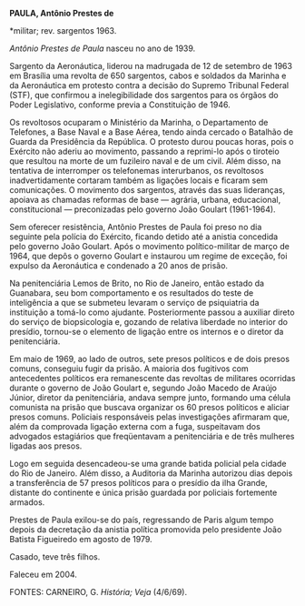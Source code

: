 **PAULA, Antônio Prestes de**

\*militar; rev. sargentos 1963.

*Antônio Prestes de Paula* nasceu no ano de 1939.

Sargento da Aeronáutica, liderou na madrugada de 12 de setembro de 1963
em Brasília uma revolta de 650 sargentos, cabos e soldados da Marinha e
da Aeronáutica em protesto contra a decisão do Supremo Tribunal Federal
(STF), que confirmou a inelegibilidade dos sargentos para os órgãos do
Poder Legislativo, conforme previa a Constituição de 1946.

Os revoltosos ocuparam o Ministério da Marinha, o Departamento de
Telefones, a Base Naval e a Base Aérea, tendo ainda cercado o Batalhão
de Guarda da Presidência da República. O protesto durou poucas horas,
pois o Exército não aderiu ao movimento, passando a reprimi-lo após o
tiroteio que resultou na morte de um fuzileiro naval e de um civil. Além
disso, na tentativa de interromper os telefonemas interurbanos, os
revoltosos inadvertidamente cortaram também as ligações locais e ficaram
sem comunicações. O movimento dos sargentos, através das suas
lideranças, apoiava as chamadas reformas de base — agrária, urbana,
educacional, constitucional — preconizadas pelo governo João Goulart
(1961-1964).

Sem oferecer resistência, Antônio Prestes de Paula foi preso no dia
seguinte pela polícia do Exército, ficando detido até a anistia
concedida pelo governo João Goulart. Após o movimento político-militar
de março de 1964, que depôs o governo Goulart e instaurou um regime de
exceção, foi expulso da Aeronáutica e condenado a 20 anos de prisão.

Na penitenciária Lemos de Brito, no Rio de Janeiro, então estado da
Guanabara, seu bom comportamento e os resultados do teste de
inteligência a que se submeteu levaram o serviço de psiquiatria da
instituição a tomá-lo como ajudante. Posteriormente passou a auxiliar
direto do serviço de biopsicologia e, gozando de relativa liberdade no
interior do presídio, tornou-se o elemento de ligação entre os internos
e o diretor da penitenciária.

Em maio de 1969, ao lado de outros, sete presos políticos e de dois
presos comuns, conseguiu fugir da prisão. A maioria dos fugitivos com
antecedentes políticos era remanescente das revoltas de militares
ocorridas durante o governo de João Goulart e, segundo João Macedo de
Araújo Júnior, diretor da penitenciária, andava sempre junto, formando
uma célula comunista na prisão que buscava organizar os 60 presos
políticos e aliciar presos comuns. Policiais responsáveis pelas
investigações afirmaram que, além da comprovada ligação externa com a
fuga, suspeitavam dos advogados estagiários que freqüentavam a
penitenciária e de três mulheres ligadas aos presos.

Logo em seguida desencadeou-se uma grande batida policial pela cidade do
Rio de Janeiro. Além disso, a Auditoria da Marinha autorizou dias depois
a transferência de 57 presos políticos para o presídio da ilha Grande,
distante do continente e única prisão guardada por policiais fortemente
armados.

Prestes de Paula exilou-se do país, regressando de Paris algum tempo
depois da decretação da anistia política promovida pelo presidente João
Batista Figueiredo em agosto de 1979.

Casado, teve três filhos.

Faleceu em 2004.

FONTES: CARNEIRO, G. *História; Veja* (4/6/69).

 
